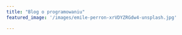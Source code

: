 ```yaml
---
title: "Blog o programowaniu"
featured_image: '/images/emile-perron-xrVDYZRGdw4-unsplash.jpg'

---
```


<!-- Strona główna -->


